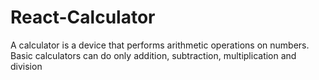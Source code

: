# React-Calculator
A calculator is a device that performs arithmetic operations on numbers. Basic calculators can do only addition, subtraction, multiplication and division
